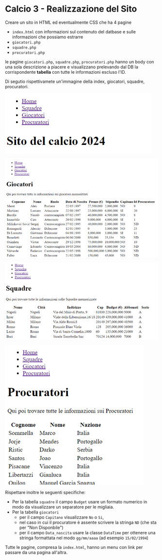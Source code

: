 # Calcio 3 - Realizzazione del Sito
Creare un sito in HTML ed eventualmente CSS che ha 4 pagine
* `index.html` con informazioni sul contenuto del datbase e sulle informazioni che possiamo estrarre
* `giocatori.php`
* `squadre.php`
* `procuratori.php`

le pagine `giocatori.php`, `squadre.php`, `procuratori.php` hanno un body con una sola descrizione a piacere e visualizzano prelevando dal DB la corrispondente **tabella**  con tutte le informazioni escluso l'ID.

Di segutio rispettivamete un'immagine della index, giocatori, squadre, procuratori.

![index](./img/parte03-01index.png)

![index](./img/parte03-02giocatori.png)

![index](./img/parte03-03squadre.png)

![index](./img/parte03-04procuratori.png)


Rispettare inoltre le seguenti specifiche:
* Per la tabella `squadre` il campo `Budget` usare un formato numerico in modo da visualizzare un separatore per le migliaia.
* Per la tabella `giocatori` 
    - per il campo `Capitano` visualizzare `No` o `Si`, 
    - nel caso in cui il procuratore è assente scrivere la stringa `ND` (che sta per "Non Disponbile")
    - per il campo `Data_nascita` usare la classe `DataTime` per ottenere una stringa formattata nel modo `gg/mm/aaaa` (ad esempio `15/02/1994`)


Tutte le pagine, compresa la `index.html`, hanno un menu con link per passare da una pagina all'altra.

